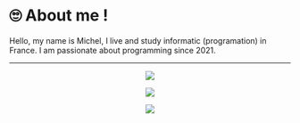 # 🙄 About me !
Hello, my name is Michel, I live and study informatic (programation) in France. I am passionate about programming since 2021.

---

<p align="center">
  <img src="https://skillicons.dev/icons?i=html,css,javascript&perline=3" />
</p>
<p align="center">
  <img src="https://skillicons.dev/icons?i=figma,github,git&perline=3" />
</p>
<p align="center">
  <img src="https://skillicons.dev/icons?i=react,python,nodejs&perline=3" />
</p>

